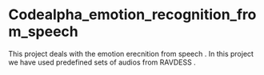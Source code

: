# Codealpha_emotion_recognition_from_speech

This project deals with the emotion erecnition from speech .
In this project we have used predefined sets of audios from RAVDESS .

